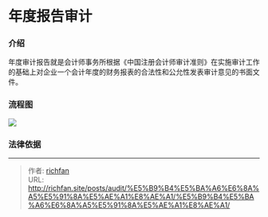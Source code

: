 # 年度报告审计

### 介绍

年度审计报告就是会计师事务所根据《中国注册会计师审计准则》在实施审计工作的基础上对企业一个会计年度的财务报表的合法性和公允性发表审计意见的书面文件。  

### 流程图

![](https://jsd.cdn.zzko.cn/gh/richffan/img@main/audit/年度报表审计/annual_report_audit_procress.drawio.webp)


### 法律依据



---

> 作者: [richfan](https://richfan.site/)  
> URL: http://richfan.site/posts/audit/%E5%B9%B4%E5%BA%A6%E6%8A%A5%E5%91%8A%E5%AE%A1%E8%AE%A1/%E5%B9%B4%E5%BA%A6%E6%8A%A5%E5%91%8A%E5%AE%A1%E8%AE%A1/  

